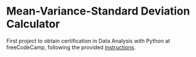 # Mean-Variance-Standard Deviation Calculator

First project to obtain certification in Data Analysis with Python at freeCodeCamp, following the provided [instructions](https://www.freecodecamp.org/learn/data-analysis-with-python/data-analysis-with-python-projects/mean-variance-standard-deviation-calculator).
